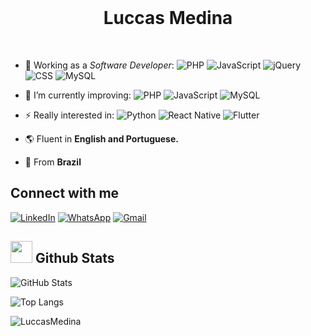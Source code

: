<br/>

<h1 align="center">Luccas Medina</h1>

<br/>

- 🔭 Working as a *Software Developer*: ![PHP](https://img.shields.io/badge/PHP-777BB4?style=for-the-badge&logo=php&logoColor=white)
![JavaScript](https://img.shields.io/badge/JavaScript-F7DF1E?style=for-the-badge&logo=javascript&logoColor=black) ![jQuery](https://img.shields.io/badge/jquery-%230769AD.svg?style=for-the-badge&logo=jquery&logoColor=white)
![CSS](https://img.shields.io/badge/css-%231572B6.svg?style=for-the-badge&logo=css3&logoColor=white) ![MySQL](https://img.shields.io/badge/MySQL-00000F?style=for-the-badge&logo=mysql&logoColor=white)

- 🌱 I’m currently improving: ![PHP](https://img.shields.io/badge/PHP-777BB4?style=for-the-badge&logo=php&logoColor=white)
![JavaScript](https://img.shields.io/badge/JavaScript-F7DF1E?style=for-the-badge&logo=javascript&logoColor=black) ![MySQL](https://img.shields.io/badge/MySQL-00000F?style=for-the-badge&logo=mysql&logoColor=white)
  
- ⚡ Really interested in: ![Python](https://img.shields.io/badge/python-3670A0?style=for-the-badge&logo=python&logoColor=ffdd54)
![React Native](https://img.shields.io/badge/React_Native-20232A?style=for-the-badge&logo=react&logoColor=61DAFB)
![Flutter](https://img.shields.io/badge/Flutter-02569B?style=for-the-badge&logo=flutter&logoColor=white)

- 🌎 Fluent in **English and Portuguese.**
  
- 📍 From **Brazil**

## Connect with me 

[![LinkedIn](https://img.shields.io/badge/LinkedIn-0077B5?style=for-the-badge&logo=linkedin&logoColor=white)](https://www.linkedin.com/in/luccasmedina/)
[![WhatsApp](https://img.shields.io/badge/WhatsApp-25D366?style=for-the-badge&logo=whatsapp&logoColor=white)](https://wa.me/+5533999837965)
[![Gmail](https://img.shields.io/badge/Gmail-333333?style=for-the-badge&logo=gmail&logoColor=red)](mailto:gianluccas54@gmail.com)



## <img src="https://media.giphy.com/media/iY8CRBdQXODJSCERIr/giphy.gif" width="35"><b> Github Stats </b>

![GitHub Stats](https://github-readme-stats.vercel.app/api?username=luccas-medina&theme=transparent&bg_color=000&border_color=30A3DC&show_icons=true&icon_color=30A3DC&title_color=E94D5F&text_color=FFF)

![Top Langs](https://github-readme-stats-git-masterrstaa-rickstaa.vercel.app/api/top-langs/?username=luccas-medina&layout=compact&bg_color=000&border_color=30A3DC&title_color=E94D5F&text_color=FFF)

<p align="left"> <img src="https://komarev.com/ghpvc/?username=luccas-medina&label=Profile%20views&color=0e75b6&style=flat" alt="LuccasMedina" /> </p>

